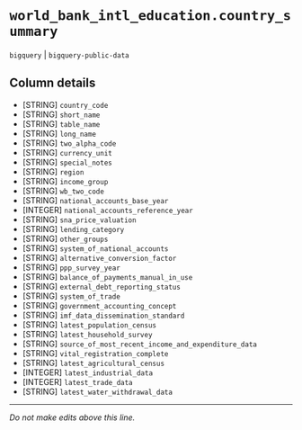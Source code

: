 # `world_bank_intl_education.country_summary`
`bigquery` | `bigquery-public-data`

## Column details
* [STRING]    `country_code`
* [STRING]    `short_name`
* [STRING]    `table_name`
* [STRING]    `long_name`
* [STRING]    `two_alpha_code`
* [STRING]    `currency_unit`
* [STRING]    `special_notes`
* [STRING]    `region`
* [STRING]    `income_group`
* [STRING]    `wb_two_code`
* [STRING]    `national_accounts_base_year`
* [INTEGER]   `national_accounts_reference_year`
* [STRING]    `sna_price_valuation`
* [STRING]    `lending_category`
* [STRING]    `other_groups`
* [STRING]    `system_of_national_accounts`
* [STRING]    `alternative_conversion_factor`
* [STRING]    `ppp_survey_year`
* [STRING]    `balance_of_payments_manual_in_use`
* [STRING]    `external_debt_reporting_status`
* [STRING]    `system_of_trade`
* [STRING]    `government_accounting_concept`
* [STRING]    `imf_data_dissemination_standard`
* [STRING]    `latest_population_census`
* [STRING]    `latest_household_survey`
* [STRING]    `source_of_most_recent_income_and_expenditure_data`
* [STRING]    `vital_registration_complete`
* [STRING]    `latest_agricultural_census`
* [INTEGER]   `latest_industrial_data`
* [INTEGER]   `latest_trade_data`
* [STRING]    `latest_water_withdrawal_data`

-------------------------------------------------------------------------------
*Do not make edits above this line.*
